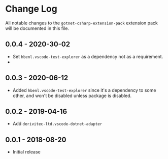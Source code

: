 # Change Log
All notable changes to the `gotnet-csharp-extension-pack` extension pack will be documented in this file.

## 0.0.4 - 2020-30-02

- Set `hbenl.vscode-test-explorer` as a dependency not as a requirement.
- 
## 0.0.3 - 2020-06-12

- Added `hbenl.vscode-test-explorer` since it's a dependency to some other, and won't be disabled unless package is disabled.

## 0.0.2 - 2019-04-16

- Add `derivitec-ltd.vscode-dotnet-adapter`

## 0.0.1 - 2018-08-20
- Initial release

